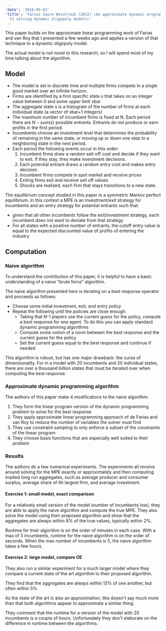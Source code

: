 ```yaml
---
'date': '2016-05-03'
'title': 'Farias Saure Weintraub (2012) (An approximate dynamic programming approach
  to solving dynamic oligopoly models)'
---
```


<p>This paper builds on the approximate linear programming work of Farias and van Roy that I presented a few weeks ago and applies a version of that technique to a dynamic oligopoly model.</p>
<p>The actual model is not novel to this research, so I will spend most of my time talking about the algorithm.</p>
<h2 id="model">Model</h2>
<ul>
<li>The model is set in discrete time and multiple firms compete in a single good market over an infinite horizon.</li>
<li>Firms are identified by a firm specific state x that takes on an integer value between 0 and some upper limit xbar</li>
<li>The aggregate state s is a histogram of the number of firms at each individual state (a vector of xbar+1 integers)</li>
<li>The maximum number of incumbent firms is fixed at N. Each period there are <span class="math inline"><em>N</em> − <em>s</em><em>u</em><em>m</em>(<em>s</em>)</span> possible entrants. Entrants do not produce or earn profits in the first period.</li>
<li>Incumbents choose an investment level that determines the probability of remaining in the same state, or moving up or down one step to a neighboring state in the next period.</li>
<li>Each period the following events occur in this order:
<ol style="list-style-type: decimal">
<li>Incumbent firms draw a random sell-off cost and decide if they want to exit. If they stay, they make investment decisions.</li>
<li>Each potential entrant draws a random entry cost and makes entry decision</li>
<li>Incumbent firms compete in spot market and receive prices</li>
<li>Exiting firms exit and receive sell off values</li>
<li>Shocks are realized, each firm that stays transitions to a new state.</li>
</ol></li>
</ul>
<p>The equilibrium concept studied in this paper is a symmetric Markov perfect equilibrium. In this context a MPE is an investment/exit strategy for incumbents and an entry strategy for potential entrants such that:</p>
<ul>
<li>given that all other incumbents follow the exit/investment strategy, each incumbent does not want to deviate from that strategy</li>
<li>For all states with a positive number of entrants, the cutoff entry value is equal to the expected discounted value of profits of entering the industry</li>
</ul>
<h2 id="computation">Computation</h2>
<h3 id="naive-algorithm">Naive algorithm</h3>
<p>To understand the contribution of this paper, it is helpful to have a basic understanding of a naive &quot;brute force&quot; algorithm.</p>
<p>The naive algorithm presented here is iterating on a best response operator and proceeds as follows:</p>
<ul>
<li>Choose some initial investment, exit, and entry policy</li>
<li>Repeat the following until the policies are close enough:
<ul>
<li>Taking that N-1 players use the current guess for the policy, compute a best response for one agent. To do this you can apply standard dynamic programming algorithms</li>
<li>Compute some notion of a norm between the best response and the current guess for the policy</li>
<li>Set the current guess equal to the best response and continue if needed</li>
</ul></li>
</ul>
<p>This algorithm is robust, but has one major drawback: the curse of dimensionality. For in a model with 20 incumbents and 20 individual states, there are over a thousand billion states that must be iterated over when computing the best response.</p>
<h3 id="approximate-dynamic-programming-algorithm">Approximate dynamic programming algorithm</h3>
<p>The authors of this paper make 4 modifications to the naive algorithm:</p>
<ol style="list-style-type: decimal">
<li>They form the linear program version of the dynamic programming problem to solve for the best response</li>
<li>They apply approximate linear programming approach of de Farias and van Roy to reduce the number of variables the solver must find</li>
<li>They use constraint sampling to only enforce a subset of the constraints of the linear program</li>
<li>They choose basis functions that are especially well suited to their problem</li>
</ol>
<h3 id="results">Results</h3>
<p>The authors do a few numerical experiments. The experiments all revolve around solving for the MPE exactly or approximately and then computing implied long run aggregates, such as average producer and consumer surplus, average share of ith largest firm, and average investment.</p>
<h4 id="exercise-1-small-model-exact-comparison">Exercise 1: small model, exact comparison</h4>
<p>For a relatively small version of the model (number of incumbents low), they are able to apply the naive algorithm and compute the true MPE. They also solve the model using their proposed algorithm and show that the aggregates are always within 8% of the true values, typically within 2%.</p>
<p>Runtime for their algorithm is on the order of minutes in each case. With a max of 3 incumbents, runtime for the naive algorithm is on the order of seconds. When the max number of incumbents is 5, the naive algorithm takes a few hours.</p>
<h4 id="exercise-2-large-model-compare-oe">Exercise 2: large model, compare OE</h4>
<p>They also run a similar experiment for a much larger model where they compare a current state of the art algorithm to their proposed algorithm.</p>
<p>They find that the aggregates are always within 13% of one another, but often within 5%.</p>
<p>As the state of the art is also an approximation, this doesn't say much more than that both algorithms appear to approximate a similar thing.</p>
<p>They comment that the runtime for a version of the model with 20 incumbents is a couple of hours. Unfortunately they don't elaborate on the difference in runtime between the algorithms.</p>

